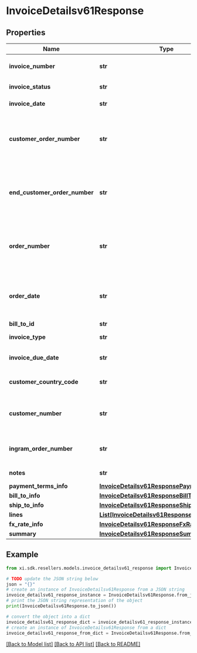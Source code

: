 # InvoiceDetailsv61Response


## Properties

Name | Type | Description | Notes
------------ | ------------- | ------------- | -------------
**invoice_number** | **str** | The Invoice number for the order. | [optional] 
**invoice_status** | **str** | Status of the invoice. | [optional] 
**invoice_date** | **str** | Date of an Invoice. | [optional] 
**customer_order_number** | **str** | The reseller&#39;s order number for reference in their system. | [optional] 
**end_customer_order_number** | **str** | The end customer&#39;s order number for reference in their system. | [optional] 
**order_number** | **str** | The end customer&#39;s order number for reference in their system. | [optional] 
**order_date** | **str** | The date and time in UTC format that the order was created. | [optional] 
**bill_to_id** | **str** | Bill to party | [optional] 
**invoice_type** | **str** | Type of the Invoice | [optional] 
**invoice_due_date** | **str** | Date when the invoice is due. | [optional] 
**customer_country_code** | **str** | Customer country code. | [optional] 
**customer_number** | **str** | Unique customer number in Ingram&#39;s system. | [optional] 
**ingram_order_number** | **str** | The IngramMicro sales order number. | [optional] 
**notes** | **str** | Notes for the invoice. | [optional] 
**payment_terms_info** | [**InvoiceDetailsv61ResponsePaymentTermsInfo**](InvoiceDetailsv61ResponsePaymentTermsInfo.md) |  | [optional] 
**bill_to_info** | [**InvoiceDetailsv61ResponseBillToInfo**](InvoiceDetailsv61ResponseBillToInfo.md) |  | [optional] 
**ship_to_info** | [**InvoiceDetailsv61ResponseShipToInfo**](InvoiceDetailsv61ResponseShipToInfo.md) |  | [optional] 
**lines** | [**List[InvoiceDetailsv61ResponseLinesInner]**](InvoiceDetailsv61ResponseLinesInner.md) |  | [optional] 
**fx_rate_info** | [**InvoiceDetailsv61ResponseFxRateInfo**](InvoiceDetailsv61ResponseFxRateInfo.md) |  | [optional] 
**summary** | [**InvoiceDetailsv61ResponseSummary**](InvoiceDetailsv61ResponseSummary.md) |  | [optional] 

## Example

```python
from xi.sdk.resellers.models.invoice_detailsv61_response import InvoiceDetailsv61Response

# TODO update the JSON string below
json = "{}"
# create an instance of InvoiceDetailsv61Response from a JSON string
invoice_detailsv61_response_instance = InvoiceDetailsv61Response.from_json(json)
# print the JSON string representation of the object
print(InvoiceDetailsv61Response.to_json())

# convert the object into a dict
invoice_detailsv61_response_dict = invoice_detailsv61_response_instance.to_dict()
# create an instance of InvoiceDetailsv61Response from a dict
invoice_detailsv61_response_from_dict = InvoiceDetailsv61Response.from_dict(invoice_detailsv61_response_dict)
```
[[Back to Model list]](../README.md#documentation-for-models) [[Back to API list]](../README.md#documentation-for-api-endpoints) [[Back to README]](../README.md)


